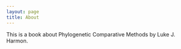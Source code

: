 ```yaml
---
layout: page
title: About
---
```


This is a book about Phylogenetic Comparative Methods by Luke J. Harmon.

